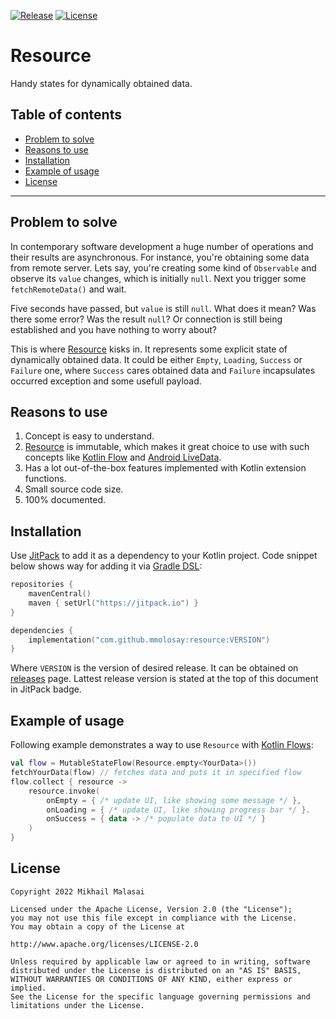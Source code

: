 [![Release](https://jitpack.io/v/mmolosay/resource.svg)](https://jitpack.io/#mmolosay/resource)
[![License](https://img.shields.io/badge/license-Apache%20License%202.0-blue.svg?style=flat)](https://www.apache.org/licenses/LICENSE-2.0)

# Resource
Handy states for dynamically obtained data.

## Table of contents
* [Problem to solve](#problem-to-solve)
* [Reasons to use](#reasons-to-use)
* [Installation](#installation)
* [Example of usage](#example-of-usage)
* [License](#license)

------

## Problem to solve
In contemporary software development a huge number of operations and their results are asynchronous.
For instance, you're obtaining some data from remote server. Lets say, you're creating some kind of `Observable` and observe its `value` changes, which is initially `null`. Next you trigger some `fetchRemoteData()` and wait.

Five seconds have passed, but `value` is still `null`. What does it mean? Was there some error? Was the result `null`? Or connection is still being established and you have nothing to worry about?

This is where [Resource](/src/main/kotlin/com.mmolosay/resource/Resource.kt) kisks in.
It represents some explicit state of dynamically obtained data. It could be either `Empty`, `Loading`, `Success` or `Failure` one, where `Success` cares obtained data and `Failure` incapsulates occurred exception and some usefull payload.

## Reasons to use
1. Concept is easy to understand.
2. [Resource](/src/main/kotlin/com.mmolosay/resource/Resource.kt) is immutable, which makes it great choice to use with such concepts like [Kotlin Flow](https://kotlin.github.io/kotlinx.coroutines/kotlinx-coroutines-core/kotlinx.coroutines.flow/-flow/) and [Android LiveData](https://developer.android.com/reference/androidx/lifecycle/LiveData).
3. Has a lot out-of-the-box features implemented with Kotlin extension functions.
3. Small source code size.
4. 100% documented.

## Installation
Use [JitPack](https://www.jitpack.io) to add it as a dependency to your Kotlin project.
Code snippet below shows way for adding it via [Gradle DSL](https://docs.gradle.org/current/userguide/kotlin_dsl.html):
```kotlin
repositories {
    mavenCentral()
    maven { setUrl("https://jitpack.io") }
}

dependencies {
    implementation("com.github.mmolosay:resource:VERSION")
}
```
Where `VERSION` is the version of desired release. It can be obtained on [releases](https://github.com/mmolosay/Resource/releases) page. Lattest release version is stated at the top of this document in JitPack badge.

## Example of usage
Following example demonstrates a way to use `Resource` with [Kotlin Flows](https://kotlin.github.io/kotlinx.coroutines/kotlinx-coroutines-core/kotlinx.coroutines.flow/-flow/):
```kotlin
val flow = MutableStateFlow(Resource.empty<YourData>())
fetchYourData(flow) // fetches data and puts it in specified flow
flow.collect { resource ->
    resource.invoke(
        onEmpty = { /* update UI, like showing some message */ },
        onLoading = { /* update UI, like showing progress bar */ }. 
        onSuccess = { data -> /* populate data to UI */ }
    )
}
```

## License
```text
Copyright 2022 Mikhail Malasai

Licensed under the Apache License, Version 2.0 (the "License");
you may not use this file except in compliance with the License.
You may obtain a copy of the License at

http://www.apache.org/licenses/LICENSE-2.0

Unless required by applicable law or agreed to in writing, software
distributed under the License is distributed on an "AS IS" BASIS,
WITHOUT WARRANTIES OR CONDITIONS OF ANY KIND, either express or implied.
See the License for the specific language governing permissions and
limitations under the License.
```

